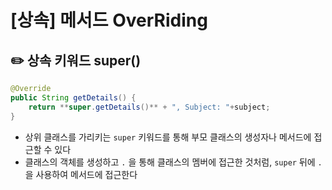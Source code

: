 # [상속] 메서드 OverRiding


## ✏️  상속 키워드 super()

```java
@Override
public String getDetails() {
	return **super.getDetails()** + ", Subject: "+subject;
}
```

- 상위 클래스를 가리키는 `super` 키워드를 통해 부모 클래스의 생성자나 메서드에 접근할 수 있다
- 클래스의 객체를 생성하고 `.` 을 통해 클래스의 멤버에 접근한 것처럼, `super` 뒤에 `.` 을 사용하여 메서드에 접근한다